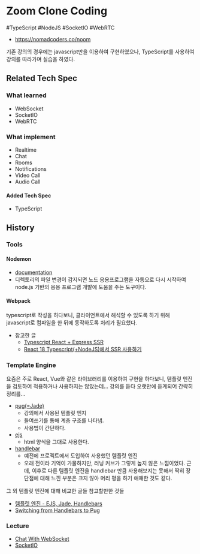 # Zoom Clone Coding

#TypeScript #NodeJS #SocketIO #WebRTC

- https://nomadcoders.co/noom

기존 강의의 경우에는 javascript만을 이용하여 구현하였으나, TypeScript를 사용하여 강의를 따라가며 실습을 하였다.

## Related Tech Spec

### What learned

- WebSocket
- SocketIO
- WebRTC

### What implement

- Realtime
- Chat
- Rooms
- Notifications
- Video Call
- Audio Call

#### Added Tech Spec

- TypeScript

## History

### Tools

#### Nodemon

- [documentation](https://github.com/remy/nodemon#nodemon)
- 디렉토리의 파일 변경이 감지되면 노드 응용프로그램을 자동으로 다시 시작하여 node.js 기반의 응용 프로그램 개발에 도움을 주는 도구이다.

#### Webpack

typescript로 작성을 하다보니, 클라이언트에서 해석할 수 있도록 하기 위해 javascript로 컴파일을 한 뒤에 동작하도록 처리가 필요했다.

- 참고한 글
  - [Typescript React + Express SSR](https://gist.github.com/anthonyjoeseph/bdcf9be5cfc515cad334b687237c1556)
  - [React 18 Typescript(+NodeJS)에서 SSR 사용하기](https://dreamfuture.tistory.com/68)

### Template Engine

요즘은 주로 React, Vue와 같은 라이브러리를 이용하여 구현을 하다보니, 템플릿 엔진을 검토하여 적용하거나 사용하지는 않았는데...
강의를 듣다 오랫만에 듣게되어 간략히 정리를...

- [pug(=Jade)](https://pugjs.org/api/getting-started.html)
  - 강의에서 사용된 템플릿 엔지
  - 들여쓰기를 통해 계층 구조를 나타냄.
  - 사용법이 간단하다.
- [ejs](https://ejs.co)
  - html 양식을 그대로 사용한다.
- [handlebar](https://handlebarsjs.com/installation/)
  - 예전에 프로젝트에서 도입하여 사용했던 템플릿 엔진
  - 오래 전이라 기억이 가물하지만, 러닝 커브가 그렇게 높지 않은 느낌이었다. 근데, 이후로 다른 템플릿 엔진을 handlebar 만큼 사용해보지는 못해서 딱히 장단점에 대해 느낀 부분은 크지 않아 머리 평을 하기 애매한 것도 같다.

그 외 템플릿 엔진에 대해 비교한 글들 참고할만한 것들

- [템플릿 엔진 - EJS, Jade, Handlebars](https://skout90.github.io/2017/08/15/Node.js/4.%20템플릿엔진/)
- [Switching from Handlebars to Pug](https://medium.com/nerd-for-tech/switching-from-handlebars-to-pug-416693e1cb76)

### Lecture

- [Chat With WebSocket](websocket.md)
- [SocketIO](socketIO.md)
